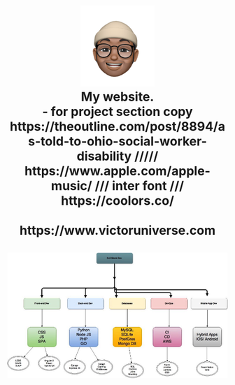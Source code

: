 <h1 align="center">
     <br>
        <a href="https://www.victoruniverse.com"><img src="https://raw.githubusercontent.com/cs50victor/personalwebsite/master/src/Assets/face.png" alt="my logo" width="170"></a>
    <br>
     My website.
     <br>
     -    for project section copy https://theoutline.com/post/8894/as-told-to-ohio-social-worker-disability  /////   https://www.apple.com/apple-music/    /// inter font /// https://coolors.co/
    <br>
    <br>
     https://www.victoruniverse.com
    <br>
    <br>
        <img src="https://raw.githubusercontent.com/cs50victor/personalwebsite/master/full%20stack.jpg" alt="full stack" width="770">
    <br>
     
</h1>
